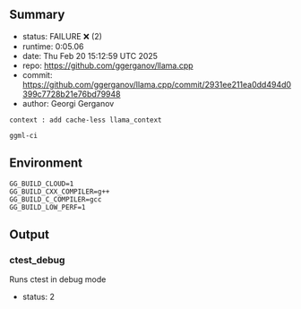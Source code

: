 ## Summary

- status:  FAILURE ❌ (2)
- runtime: 0:05.06
- date:    Thu Feb 20 15:12:59 UTC 2025
- repo:    https://github.com/ggerganov/llama.cpp
- commit:  https://github.com/ggerganov/llama.cpp/commit/2931ee211ea0dd494d0399c7728b21e76bd79948
- author:  Georgi Gerganov
```
context : add cache-less llama_context

ggml-ci
```

## Environment

```
GG_BUILD_CLOUD=1
GG_BUILD_CXX_COMPILER=g++
GG_BUILD_C_COMPILER=gcc
GG_BUILD_LOW_PERF=1
```

## Output

### ctest_debug

Runs ctest in debug mode
- status: 2
```

```

